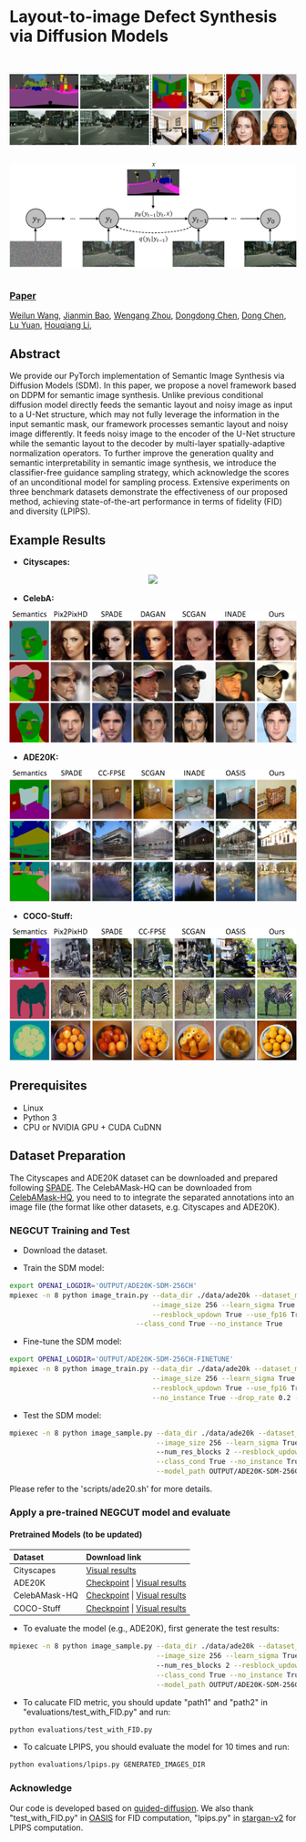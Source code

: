 # Layout-to-image Defect Synthesis via Diffusion Models

&nbsp;

<img src='assets\results.png' align="left">  

&nbsp;

<img src='assets/diffusion.png' align="left">

&nbsp;

### [Paper](https://arxiv.org/abs/2207.00050)

[Weilun Wang](https://scholar.google.com/citations?hl=zh-CN&user=YfV4aCQAAAAJ), [Jianmin Bao](https://scholar.google.com/citations?hl=zh-CN&user=hjwvkYUAAAAJ), [Wengang Zhou](https://scholar.google.com/citations?hl=zh-CN&user=8s1JF8YAAAAJ), [Dongdong Chen](https://scholar.google.com/citations?hl=zh-CN&user=sYKpKqEAAAAJ), [Dong Chen](https://scholar.google.com/citations?hl=zh-CN&user=_fKSYOwAAAAJ), [Lu Yuan](https://scholar.google.com/citations?hl=zh-CN&user=k9TsUVsAAAAJ), [Houqiang Li](https://scholar.google.com/citations?hl=zh-CN&user=7sFMIKoAAAAJ),

## Abstract

We provide our PyTorch implementation of Semantic Image Synthesis via Diffusion Models (SDM). 
In this paper, we propose a novel framework based on DDPM for semantic image synthesis.
Unlike previous conditional diffusion model directly feeds the semantic layout and noisy image as input to a U-Net structure, which may not fully leverage the information in the input semantic mask,
our framework processes semantic layout and noisy image differently.
It feeds noisy image to the encoder of the U-Net structure while the semantic layout to the decoder by multi-layer spatially-adaptive normalization operators. 
To further improve the generation quality and semantic interpretability in semantic image synthesis, we introduce the classifier-free guidance sampling strategy, which acknowledge the scores of an unconditional model for sampling process.
Extensive experiments on three benchmark datasets demonstrate the effectiveness of our proposed method, achieving state-of-the-art performance in terms of fidelity (FID) and diversity (LPIPS).


## Example Results
* **Cityscapes:**

<p align='center'>  
  <img src='assets/cityscapes.png'/>
</p>

* **CelebA:**

<p align='center'>  
  <img src='assets/celeba.png'/>
</p>

* **ADE20K:**

<p align='center'>  
  <img src='assets/ade.png'/>
</p>

* **COCO-Stuff:**

<p align='center'>  
  <img src='assets/coco.png'/>
</p>

## Prerequisites
- Linux
- Python 3
- CPU or NVIDIA GPU + CUDA CuDNN

## Dataset Preparation
The Cityscapes and ADE20K dataset can be downloaded and prepared following [SPADE](https://github.com/NVlabs/SPADE.git). The CelebAMask-HQ can be downloaded from [CelebAMask-HQ](https://github.com/switchablenorms/CelebAMask-HQ), you need to to integrate the separated annotations into an image file (the format like other datasets, e.g. Cityscapes and ADE20K). 

### NEGCUT Training and Test

- Download the dataset.

- Train the SDM model:
```bash
export OPENAI_LOGDIR='OUTPUT/ADE20K-SDM-256CH'
mpiexec -n 8 python image_train.py --data_dir ./data/ade20k --dataset_mode ade20k --lr 1e-4 --batch_size 4 --attention_resolutions 32,16,8 --diffusion_steps 1000 \
                                   --image_size 256 --learn_sigma True --noise_schedule linear --num_channels 256 --num_head_channels 64 --num_res_blocks 2  \
                                   --resblock_updown True --use_fp16 True --use_scale_shift_norm True --use_checkpoint True --num_classes 151 \
	                           --class_cond True --no_instance True
```

- Fine-tune the SDM model:
```bash
export OPENAI_LOGDIR='OUTPUT/ADE20K-SDM-256CH-FINETUNE'
mpiexec -n 8 python image_train.py --data_dir ./data/ade20k --dataset_mode ade20k --lr 2e-5 --batch_size 4 --attention_resolutions 32,16,8 --diffusion_steps 1000 \
                                   --image_size 256 --learn_sigma True --noise_schedule linear --num_channels 256 --num_head_channels 64 --num_res_blocks 2 \
                                   --resblock_updown True --use_fp16 True --use_scale_shift_norm True --use_checkpoint True --num_classes 151 --class_cond True \
                                   --no_instance True --drop_rate 0.2 --resume_checkpoint OUTPUT/ADE20K-SDM-256CH/model.pt
```

- Test the SDM model:
```bash
mpiexec -n 8 python image_sample.py --data_dir ./data/ade20k --dataset_mode ade20k --attention_resolutions 32,16,8 --diffusion_steps 1000 \
                                    --image_size 256 --learn_sigma True --noise_schedule linear --num_channels 256 --num_head_channels 64 \ 
                                    --num_res_blocks 2 --resblock_updown True --use_fp16 True --use_scale_shift_norm True --num_classes 151 \
                                    --class_cond True --no_instance True --batch_size 2 --num_samples 2000 --s 1.5 \
                                    --model_path OUTPUT/ADE20K-SDM-256CH-FINETUNE/ema_0.9999_best.pt --results_path RESULTS/ADE20K-SDM-256CH
```

Please refer to the 'scripts/ade20.sh' for more details.

### Apply a pre-trained NEGCUT model and evaluate

#### Pretrained Models (to be updated)
|Dataset       |Download link     |
|:-------------|:-----------------|
|Cityscapes|[Visual results](https://drive.google.com/file/d/1TbLGCFJqRI4E8pFZJoHmj8MgDbwtjzhP/view?usp=sharing)|
|ADE20K|[Checkpoint](https://drive.google.com/file/d/1O8Avsvfc8rP9LIt5tkJxowMTpi1nYiik/view?usp=sharing) \| [Visual results](https://drive.google.com/file/d/1NIXmrlBHqgyMHAoLBlmU8YELmL8Ij4kV/view?usp=sharing)|
|CelebAMask-HQ |[Checkpoint](https://drive.google.com/file/d/1iwpruJ5HMHdAA1tuNR8dHkcjGtxzSFV_/view?usp=sharing) \| [Visual results](https://drive.google.com/file/d/1NDfU905iJINu4raoj4JdMOiHP8rTXr_M/view?usp=sharing)|
|COCO-Stuff |[Checkpoint](https://drive.google.com/file/d/17XhegAk8V5W3YiFpHMBUn0LED-n7B44Y/view?usp=sharing) \| [Visual results](https://drive.google.com/file/d/1ZluvN9spJF8jlXlSQ98ekWTmHrzwYCqo/view?usp=sharing)|

- To evaluate the model (e.g., ADE20K), first generate the test results:
```bash
mpiexec -n 8 python image_sample.py --data_dir ./data/ade20k --dataset_mode ade20k --attention_resolutions 32,16,8 --diffusion_steps 1000 \
                                    --image_size 256 --learn_sigma True --noise_schedule linear --num_channels 256 --num_head_channels 64 \ 
                                    --num_res_blocks 2 --resblock_updown True --use_fp16 True --use_scale_shift_norm True --num_classes 151 \
                                    --class_cond True --no_instance True --batch_size 2 --num_samples 2000 --s 1.5 \
                                    --model_path OUTPUT/ADE20K-SDM-256CH-FINETUNE/ema_0.9999_best.pt --results_path RESULTS/ADE20K-SDM-256CH
```

- To calucate FID metric, you should update "path1" and "path2" in "evaluations/test_with_FID.py" and run:
```bash
python evaluations/test_with_FID.py
```

- To calcuate LPIPS, you should evaluate the model for 10 times and run:
```bash
python evaluations/lpips.py GENERATED_IMAGES_DIR
```

### Acknowledge
Our code is developed based on [guided-diffusion](https://github.com/openai/guided-diffusion). We also thank "test_with_FID.py" in [OASIS](https://github.com/boschresearch/OASIS) for FID computation, "lpips.py" in [stargan-v2](https://github.com/clovaai/stargan-v2) for LPIPS computation.
